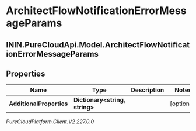 # ArchitectFlowNotificationErrorMessageParams

## ININ.PureCloudApi.Model.ArchitectFlowNotificationErrorMessageParams

## Properties

|Name | Type | Description | Notes|
|------------ | ------------- | ------------- | -------------|
| **AdditionalProperties** | **Dictionary&lt;string, string&gt;** |  | [optional] |



_PureCloudPlatform.Client.V2 227.0.0_
